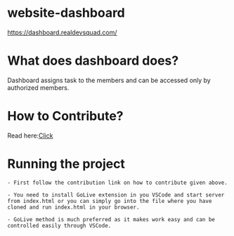 # website-dashboard

https://dashboard.realdevsquad.com/
# What does dashboard does?

Dashboard assigns task to the members and can be accessed only by authorized members.

# How to Contribute?

Read here:[Click](https://github.com/Real-Dev-Squad/website-dashboard/blob/develop/CONTRIBUTING.md)

# Running the project

    - First follow the contribution link on how to contribute given above.

    - You need to install GoLive extension in you VSCode and start server from index.html or you can simply go into the file where you have cloned and run index.html in your browser.

    - GoLive method is much preferred as it makes work easy and can be controlled easily through VSCode.







